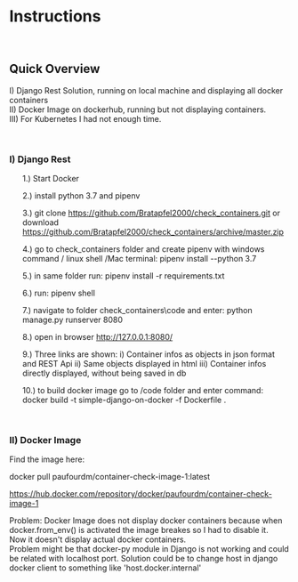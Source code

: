 
<h1>
Instructions
</h1>
<br>

<h2>Quick Overview</h2>
<p>
I) Django Rest Solution, running on local machine and displaying all docker containers<br>
II) Docker Image on dockerhub, running but not displaying containers.<br>
III) For Kubernetes I had not enough time.</p>
<br>


<h3>
I) Django Rest
</h3>
<ul>
1.) Start Docker
</ul>
<ul>
2.) install python 3.7 and pipenv
</ul>
<ul>
3.) git clone <a href="https://github.com/Bratapfel2000/check_containers.git">https://github.com/Bratapfel2000/check_containers.git</a>  or download  <a href="https://github.com/Bratapfel2000/check_containers/archive/master.zip">https://github.com/Bratapfel2000/check_containers/archive/master.zip</a>
</ul>
<ul>
4.) go to check_containers folder and create pipenv with windows command / linux shell /Mac terminal: pipenv install --python 3.7
</ul>
<ul>
5.) in same folder run: pipenv install -r requirements.txt
</ul>
<ul>
6.) run: pipenv shell
</ul>
<ul>
7.) navigate to folder check_containers\code and enter: python manage.py runserver 8080
</ul>
<ul>
8.) open in browser <a href="http://127.0.0.1:8080/">http://127.0.0.1:8080/</a>
</ul>
<ul>
9.) Three links are shown: i) Container infos as objects in json format and REST Api ii) Same objects displayed in html iii) Container infos directly displayed, without being saved in db
</ul>
<ul>
10.) to build docker image go to /code folder and enter command: docker build -t simple-django-on-docker -f Dockerfile .
</ul>


<br>
<h3>
 II) Docker Image 
</h3>
<p>Find the image here:</p>
<p>docker pull paufourdm/container-check-image-1:latest</p>
<a href="https://hub.docker.com/repository/docker/paufourdm/container-check-image-1">https://hub.docker.com/repository/docker/paufourdm/container-check-image-1</a><br>
<p>
    Problem: Docker Image does not display docker containers because when docker.from_env() is activated 
    the image breakes so I had to disable it. <br>Now it doesn't display actual docker containers.<br>
    Problem might be that docker-py module in Django is not working and could be related with localhost port.
    Solution could be to change host in django docker client to something like 'host.docker.internal'
</p>
<br><br>
